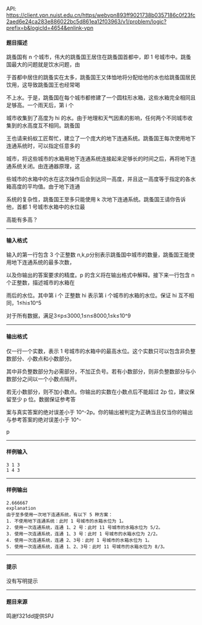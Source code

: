API: https://client.vpn.nuist.edu.cn/https/webvpn893ff9021738b0357186c0f23fc2aed6e24ca283e886022bc5d861ea12f03963/v1/problem/logic?prefix=b&logicId=4654&enlink-vpn

#### 题目描述

跳蚤国有 n 个城市，伟大的跳蚤国王居住在跳蚤国首都中，即 1 号城市中。跳蚤国最大的问题就是饮水问题，由

于首都中居住的跳蚤实在太多，跳蚤国王又体恤地将分配给他的水也给跳蚤国居民饮用，这导致跳蚤国王也经常喝

不上水。于是，跳蚤国在每个城市都修建了一个圆柱形水箱，这些水箱完全相同且足够高。一个雨天后，第 i 个

城市收集到了高度为 hi 的水。由于地理和天气因素的影响，任何两个不同城市收集到的水高度互不相同。跳蚤国

王也请来蚂蚁工匠帮忙，建立了一个庞大的地下连通系统。跳蚤国王每次使用地下连通系统时，可以指定任意多的

城市，将这些城市的水箱用地下连通系统连接起来足够长的时间之后，再将地下连通系统关闭。由连通器原理，这

些城市的水箱中的水在这次操作后会到达同一高度，并且这一高度等于指定的各水箱高度的平均值。由于地下连通

系统的复杂性，跳蚤国王至多只能使用 k 次地下连通系统。跳蚤国王请你告诉他，首都 1 号城市水箱中的水位最

高能有多高？

---

#### 输入格式

输入的第一行包含 3 个正整数 n,k,p分别表示跳蚤国中城市的数量，跳蚤国王能使用地下连通系统的最多次数，

以及你输出的答案要求的精度。p 的含义将在输出格式中解释。接下来一行包含 n 个正整数，描述城市的水箱在

雨后的水位。其中第 i 个 正整数 hi 表示第 i 个城市的水箱的水位。保证 hi 互不相同，1≤hi≤10^5

对于所有数据，满足3≤p≤3000,1≤n≤8000,1≤k≤10^9

---

#### 输出格式

仅一行一个实数，表示 1 号城市的水箱中的最高水位。这个实数只可以包含非负整数部分、小数点和小数部分。

其中非负整数部分为必需部分，不加正负号。若有小数部分，则非负整数部分与小数部分之间以一个小数点隔开。

若无小数部分，则不加小数点。你输出的实数在小数点后不能超过 2p 位，建议保留至少 p 位。数据保证参考答

案与真实答案的绝对误差小于 10^-2p。你的输出被判定为正确当且仅当你的输出与参考答案的绝对误差小于 10^-

p

---

#### 样例输入
```
3 1 3
1 4 3
```

---

#### 样例输出
```
2.666667
explanation
由于至多使用一次地下连通系统，有以下 5 种方案： 
1. 不使用地下连通系统：此时 1 号城市的水箱水位为 1。 
2. 使用一次连通系统，连通 1、2 号：此时 11 号城市的水箱水位为 5/2。 
3. 使用一次连通系统，连通 1、3 号：此时 1 号城市的水箱水位为 2/2。 
4. 使用一次连通系统，连通 2、3号：此时 1 号城市的水箱水位为 1。 
5. 使用一次连通系统，连通 1、2、3号：此时 11 号城市的水箱水位为 8/3。
```

---

#### 提示

没有写明提示

---

#### 题目来源

鸣谢f321dd提供SPJ